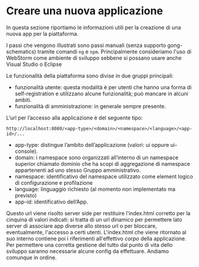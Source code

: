# Creare una nuova applicazione

In questa sezione riportiamo le informazioni utili per la creazione
di una nuova app per la piattaforma.

I passi che vengono illustrati sono passi manuali (senza supporto gong-schematics) tramite comandi `ng`
e `npm`. Principalmente consideriamo l'uso di WebStorm come ambiente di sviluppo sebbene si possano usare
anche Visual Studio o Eclipse

Le funzionalità della piattaforma sono divise in due gruppi principali: 

* funzionalità utente: questa modalit&agrave; &egrave; per utenti che hanno una forma di self-registration e utilizzano alcune funzionalit&agrave;; pu&ograve; mancare in alcuni ambiti.
* funzionalità di amministrazione: in generale sempre presente.

L’url per l’accesso alla applicazione &egrave; del seguente tipo:

```
http://localhost:8080/<app-type>/<domain>/<namespace>/<language>/<app-id>/...
```

* app-type: distingue l’ambito dell’applicazione (valori: ui oppure ui-console).
* domain: i namespace sono organizzati all’interno di un namespace superior chiamato dominio che ha scopi di aggregazione di namespace appartenenti ad uno stesso Gruppo amministrativo.
* namespace:  identificativo del namespace utilizzato come element logico di configurazione e profilazione
* language: linguaggio richiesto (al momento non implementato ma previsto)
* app-id: identificativo dell’App.

Questo url viene risolto server side per restituire l'index.html corretto per la cinquina di valori indicati: si tratta di un url dinamico 
per permettere lato server di associare app diverse allo stesso url o per bloccare, eventualmente, l'accesso a certi utenti.
L'index.html che viene ritornato al suo interno contiene poi i riferimenti all'effettivo _corpo_ della applicazione.
Per permettere una corretta gestione del tutto dal punto di vita dello sviluppo saranno necessarie alcune config da effettuare.
Andiamo comunque in ordine.



